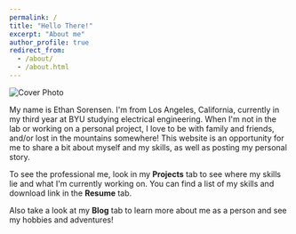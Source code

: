 ```yaml
---
permalink: /
title: "Hello There!"
excerpt: "About me"
author_profile: true
redirect_from: 
  - /about/
  - /about.html
---
```


![Cover Photo](/images/sand.png)

My name is Ethan Sorensen. I'm from Los Angeles, California, currently in my third year at BYU studying electrical engineering. When I'm not in the lab or working on a personal project, I love to be with family and friends, and/or lost in the mountains somewhere! This website is an opportunity for me to share a bit about myself and my skills, as well as posting my personal story.


To see the professional me, look in my __Projects__ tab to see where my skills lie and what I'm currently working on. You can find a list of my skills and download link in the __Resume__ tab.


Also take a look at my __Blog__ tab to learn more about me as a person and see my hobbies and adventures!